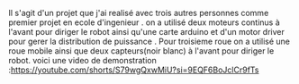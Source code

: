 Il s'agit d'un projet que j'ai realisé avec trois autres personnes comme premier projet en ecole d'ingenieur .
on a utilisé deux moteurs continus à l'avant pour diriger le robot ainsi qu'une carte arduino et d'un motor driver pour gerer la distribution de puissance .
Pour troisieme roue on a utilisé une roue mobile ainsi que deux capteurs(noir blanc) à l'avant pour diriger le robot.
voici une video de demonstration :https://youtube.com/shorts/S79wgQxwMiU?si=9EQF6BoJclCr9fTs
